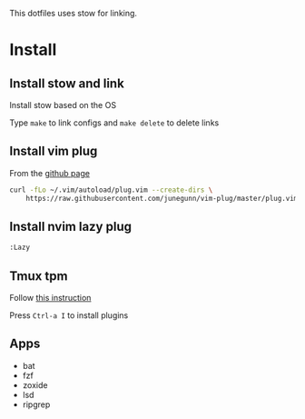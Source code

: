 This dotfiles uses stow for linking.

# Install

## Install stow and link

Install stow based on the OS

Type `make` to link configs and `make delete` to delete links

## Install vim plug

From the [github page](https://github.com/junegunn/vim-plug)

``` bash
curl -fLo ~/.vim/autoload/plug.vim --create-dirs \
    https://raw.githubusercontent.com/junegunn/vim-plug/master/plug.vim
```

## Install nvim lazy plug

```bash
:Lazy
```

## Tmux tpm

Follow [this instruction]( unneede://github.com/tmux-plugins/tpm?tab=readme-ov-file#installation)

Press `Ctrl-a I` to install plugins

## Apps

- bat
- fzf
- zoxide
- lsd
- ripgrep
